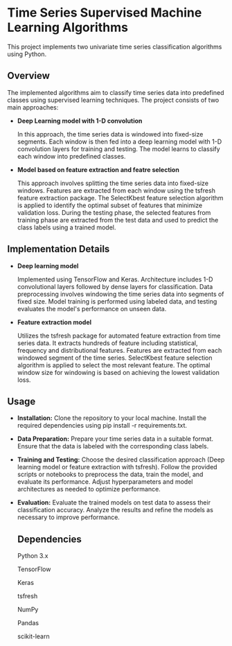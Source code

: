 # Time Series Supervised Machine Learning Algorithms

This project implements two univariate time series classification algorithms using Python.

## Overview

The implemented algorithms aim to classify time series data into predefined classes using supervised learning techniques. The project consists of two main approaches:

- **Deep Learning model with 1-D convolution**

  In this approach, the time series data is windowed into fixed-size segments.
  Each window is then fed into a deep learning model with 1-D convolution layers for training and testing.
  The model learns to classify each window into predefined classes.
  
- **Model based on feature extraction and featre selection**
  
  This approach involves splitting the time series data into fixed-size windows.
  Features are extracted from each window using the tsfresh feature extraction package.
  The SelectKbest feature selection algorithm is applied to identify the optimal subset of features that minimize validation loss.
  During the testing phase, the selected features from training phase are extracted from the test data and used to predict the class labels using a trained model.

## Implementation Details

  - **Deep learning model**
    
    Implemented using TensorFlow and Keras.
    Architecture includes 1-D convolutional layers followed by dense layers for classification.
    Data preprocessing involves windowing the time series data into segments of fixed size.
    Model training is performed using labeled data, and testing evaluates the model's performance on unseen data.

  - **Feature extraction model**
    
    Utilizes the tsfresh package for automated feature extraction from time series data. It extracts hundreds of feature including statistical, frequency and distributional features.
    Features are extracted from each windowed segment of the time series.
    SelectKbest feature selection algorithm is applied to select the most relevant feature. The optimal window size for windowing is based on achieving the lowest validation loss.

## Usage

  - **Installation:**
    Clone the repository to your local machine.
    Install the required dependencies using pip install -r requirements.txt.

- **Data Preparation:**
  Prepare your time series data in a suitable format.
  Ensure that the data is labeled with the corresponding class labels.

- **Training and Testing:**
    Choose the desired classification approach (Deep learning model or feature extraction with tsfresh).
    Follow the provided scripts or notebooks to preprocess the data, train the model, and evaluate its performance.
    Adjust hyperparameters and model architectures as needed to optimize performance.

- **Evaluation:**
    Evaluate the trained models on test data to assess their classification accuracy.
    Analyze the results and refine the models as necessary to improve performance.

  ## Dependencies

    Python 3.x
  
    TensorFlow
  
    Keras
  
    tsfresh
  
    NumPy
  
    Pandas
  
    scikit-learn


